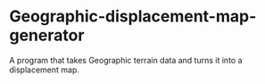 # Geographic-displacement-map-generator
A program that takes Geographic terrain data and turns it into a displacement map.
